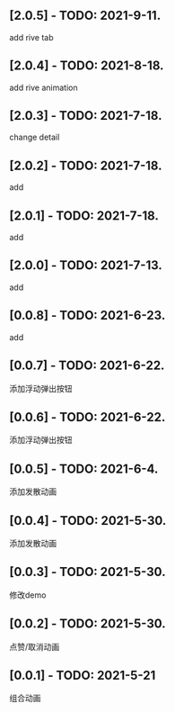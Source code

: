 ## [2.0.5] - TODO: 2021-9-11.
add rive tab
## [2.0.4] - TODO: 2021-8-18.
add rive animation
## [2.0.3] - TODO: 2021-7-18.
change detail
## [2.0.2] - TODO: 2021-7-18.
add
## [2.0.1] - TODO: 2021-7-18.
add
## [2.0.0] - TODO: 2021-7-13.
add
## [0.0.8] - TODO: 2021-6-23.
add
## [0.0.7] - TODO: 2021-6-22.
添加浮动弹出按钮
## [0.0.6] - TODO: 2021-6-22.
添加浮动弹出按钮
## [0.0.5] - TODO: 2021-6-4.
添加发散动画
## [0.0.4] - TODO: 2021-5-30.
添加发散动画
## [0.0.3] - TODO: 2021-5-30.
修改demo
## [0.0.2] - TODO: 2021-5-30.
点赞/取消动画
## [0.0.1] - TODO: 2021-5-21
组合动画
